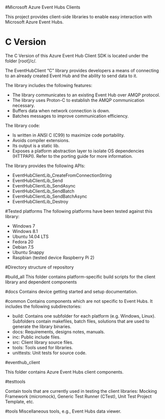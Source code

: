 #Microsoft Azure Event Hubs Clients

This project provides client-side libraries to enable easy interaction with Microsoft Azure Event Hubs.


C Version 
====================

The C Version of this Azure Event Hub Client SDK is located under the folder [root]/c/.

The EventHubClient “C” library provides developers a means of connecting to an already created Event Hub and the ability to send data to it. 

The library includes the following features:
* The library communicates to an existing Event Hub over AMQP protocol.
* The library uses Proton-C to establish the AMQP communication necessary.
* Buffers data when network connection is down.
* Batches messages to improve communication efficiency.


The library code:
* Is written in ANSI C (C99) to maximize code portability.
* Avoids compiler extensions.
* Its output is a static lib.
* Exposes a platform abstraction layer to isolate OS dependencies (HTTPAPI). Refer to the porting guide for more information.


The library provides the following APIs:
* EventHubClientLib_CreateFromConnectionString
* EventHubClientLib_Send
* EventHubClientLib_SendAsync
* EventHubClientLib_SendBatch
* EventHubClientLib_SendBatchAsync
* EventHubClientLib_Destroy


#Tested platforms
The following platforms have been tested against this library:
* Windows 7
* Windows 8.1
* Ubuntu 14.04 LTS
* Fedora 20
* Debian 7.5
* Ubuntu Snappy 
* Raspbian (tested device Raspberry Pi 2)


#Directory structure of repository

#build_all
This folder contains platform-specific build scripts for the client library and dependent components

#docs
Contains device getting started and setup documentation.

#common
Contains components which are not specific to Event Hubs. It includes the following subdirectories:
 
   * build: Contains one subfolder for each platform (e.g. Windows, Linux). Subfolders contain makefiles, batch files, solutions that are used to generate the library binaries.
   * docs: Requirements, designs notes, manuals.
   * inc: Public include files.
   * src: Client library source files.
   * tools: Tools used for libraries.
   * unittests: Unit tests for source code.


#eventhub_client 

This folder contains Azure Event Hubs client components.

#testtools

Contain tools that are currently used in testing the client libraries: Mocking Framework (micromock), Generic Test Runner (CTest), Unit Test Project Template, etc.

#tools
Miscellaneous tools, e.g., Event Hubs data viewer.
